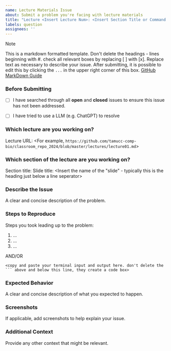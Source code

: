 ```yaml
---
name: Lecture Materials Issue
about: Submit a problem you're facing with lecture materials
title: "Lecture <Insert Lecture Num>: <Insert Section Title or Command or Brief Description> "
labels: question
assignees: ''
---
```


> [!NOTE]
> This is a markdown formatted template.
> Don't delete the headings - lines beginning with #.
> check all relevant boxes by replacing [ ] with [x].
> Replace text as necessary to describe your issue.
> After submitting, it is possible to edit this by clicking the `...` in the upper right corner of this box.
> [GitHub MarkDown Guide](https://docs.github.com/en/get-started/writing-on-github/getting-started-with-writing-and-formatting-on-github/basic-writing-and-formatting-syntax)

### Before Submitting
- [ ] I have searched through all **open** and **closed** issues to ensure this issue has not been addressed.

- [ ] I have tried to use a LLM (e.g. ChatGPT) to resolve

### Which lecture are you working on?
Lecture URL: <For example, `https://github.com/tamucc-comp-bio/classroom_repo_2024/blob/master/lectures/lecture01.md`>

### Which section of the lecture are you working on?
Section title: <Insert the name of the collapasable section>
Slide title: <Insert the name of the "slide" - typically this is the heading just below a line seperator>

### Describe the Issue
A clear and concise description of the problem.

### Steps to Reproduce
Steps you took leading up to the problem:
1. ...
2. ...
3. ...

AND/OR

```
<copy and paste your terminal input and output here. don't delete the ``` above and below this line, they create a code box>
```

### Expected Behavior
A clear and concise description of what you expected to happen.

### Screenshots
If applicable, add screenshots to help explain your issue.

### Additional Context
Provide any other context that might be relevant.
